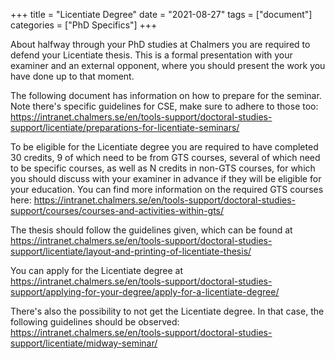+++
title = "Licentiate Degree"
date  = "2021-08-27"
tags = ["document"]
categories = ["PhD Specifics"]
+++

About halfway through your PhD studies at Chalmers you are required to defend your Licentiate thesis. This is a formal presentation with your examiner and an external opponent, where you should present the work you have done up to that moment.

The following document has information on how to prepare for the seminar. Note there's specific guidelines for CSE, make sure to adhere to those too: <https://intranet.chalmers.se/en/tools-support/doctoral-studies-support/licentiate/preparations-for-licentiate-seminars/>

To be eligible for the Licentiate degree you are required to have completed 30 credits, 9 of which need to be from GTS courses, several of which need to be specific courses, as well as N credits in non-GTS courses, for which you should discuss with your examiner in advance if they will be eligible for your education. You can find more information on the required GTS courses here: <https://intranet.chalmers.se/en/tools-support/doctoral-studies-support/courses/courses-and-activities-within-gts/>

The thesis should follow the guidelines given, which can be found at <https://intranet.chalmers.se/en/tools-support/doctoral-studies-support/licentiate/layout-and-printing-of-licentiate-thesis/>

You can apply for the Licentiate degree at <https://intranet.chalmers.se/en/tools-support/doctoral-studies-support/applying-for-your-degree/apply-for-a-licentiate-degree/>

There's also the possibility to not get the Licentiate degree. In that case, the following guidelines should be observed: <https://intranet.chalmers.se/en/tools-support/doctoral-studies-support/licentiate/midway-seminar/>
